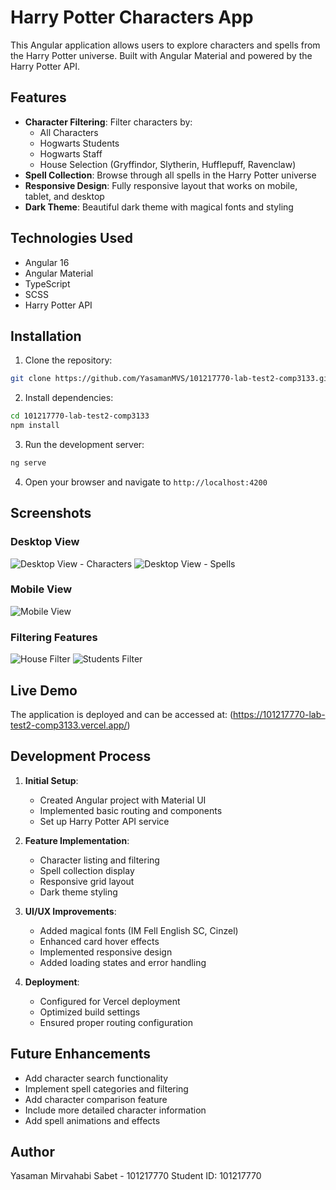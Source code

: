 # Harry Potter Characters App

This Angular application allows users to explore characters and spells from the Harry Potter universe. Built with Angular Material and powered by the Harry Potter API.

## Features

- **Character Filtering**: Filter characters by:
  - All Characters
  - Hogwarts Students
  - Hogwarts Staff
  - House Selection (Gryffindor, Slytherin, Hufflepuff, Ravenclaw)
- **Spell Collection**: Browse through all spells in the Harry Potter universe
- **Responsive Design**: Fully responsive layout that works on mobile, tablet, and desktop
- **Dark Theme**: Beautiful dark theme with magical fonts and styling

## Technologies Used

- Angular 16
- Angular Material
- TypeScript
- SCSS
- Harry Potter API

## Installation

1. Clone the repository:
```bash
git clone https://github.com/YasamanMVS/101217770-lab-test2-comp3133.git
```

2. Install dependencies:
```bash
cd 101217770-lab-test2-comp3133
npm install
```

3. Run the development server:
```bash
ng serve
```

4. Open your browser and navigate to `http://localhost:4200`

## Screenshots

### Desktop View
![Desktop View - Characters](screenshots/desktop-characters.png)
![Desktop View - Spells](screenshots/desktop-spells.png)


### Mobile View
![Mobile View](screenshots/mobile-view.png)

### Filtering Features
![House Filter](screenshots/house-filter.png)
![Students Filter](screenshots/students-filter.png)

## Live Demo

The application is deployed and can be accessed at: (https://101217770-lab-test2-comp3133.vercel.app/)

## Development Process

1. **Initial Setup**:
   - Created Angular project with Material UI
   - Implemented basic routing and components
   - Set up Harry Potter API service

2. **Feature Implementation**:
   - Character listing and filtering
   - Spell collection display
   - Responsive grid layout
   - Dark theme styling

3. **UI/UX Improvements**:
   - Added magical fonts (IM Fell English SC, Cinzel)
   - Enhanced card hover effects
   - Implemented responsive design
   - Added loading states and error handling

4. **Deployment**:
   - Configured for Vercel deployment
   - Optimized build settings
   - Ensured proper routing configuration

## Future Enhancements

- Add character search functionality
- Implement spell categories and filtering
- Add character comparison feature
- Include more detailed character information
- Add spell animations and effects

## Author

Yasaman Mirvahabi Sabet - 101217770
Student ID: 101217770